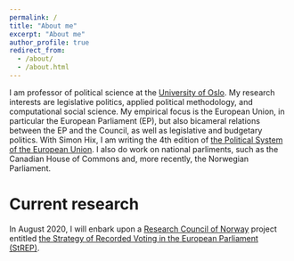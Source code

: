 ```yaml
---
permalink: /
title: "About me"
excerpt: "About me"
author_profile: true
redirect_from: 
  - /about/
  - /about.html
---
```


I am professor of political science at the [University of Oslo](https://www.sv.uio.no/isv/english/). My research interests are legislative politics, applied political methodology, and computational social science. My empirical focus is the European Union, in particular the European Parliament (EP), but also bicameral relations between the EP and the Council, as well as legislative and budgetary politics. With Simon Hix, I am writing the 4th edition of [the Political System of the European Union](https://www.macmillanihe.com/page/detail/The-Political-System-of-the-European-Union/?K=9780230249813). I also do work on national parliments, such as the Canadian House of Commons and, more recently, the Norwegian Parliament. 

Current research
======

In August 2020, I will enbark upon a [Research Council of Norway](https://www.forskningsradet.no/om-forskningsradet/programmer/fripro/) project entitled [the Strategy of Recorded Voting in the European Parliament (StREP)](https://www.sv.uio.no/isv/english/research/projects/StREP/index.html). 